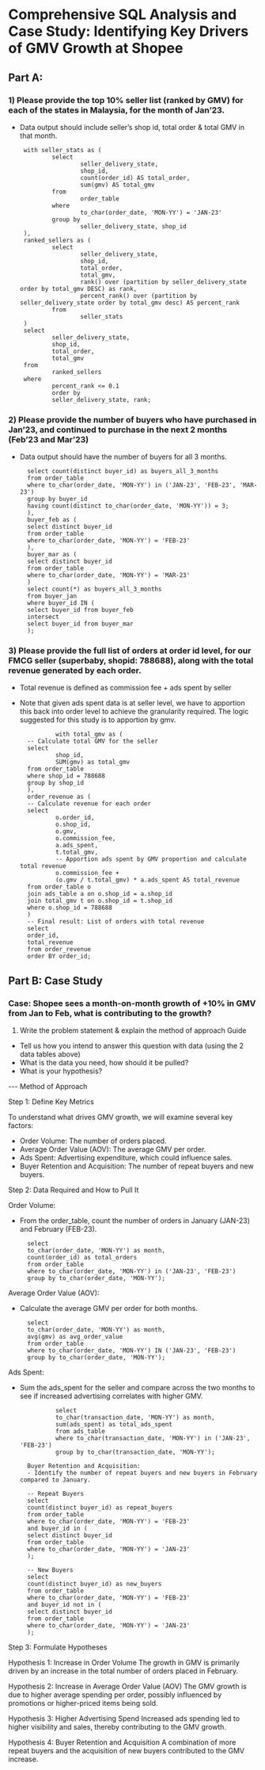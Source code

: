 # Comprehensive SQL Analysis and Case Study: Identifying Key Drivers of GMV Growth at Shopee

## Part A:

### 1) Please provide the top 10% seller list (ranked by GMV) for each of the states in Malaysia, for the month of Jan’23.
-  Data output should include seller’s shop id, total order & total GMV in that month.

        with seller_stats as (
                select 
                        seller_delivery_state,
                        shop_id,
                        count(order_id) AS total_order,
                        sum(gmv) AS total_gmv
                from 
                        order_table
                where 
                        to_char(order_date, 'MON-YY') = 'JAN-23'
                group by 
                        seller_delivery_state, shop_id
        ),
        ranked_sellers as (
                select 
                        seller_delivery_state,
                        shop_id,
                        total_order,
                        total_gmv,
                        rank() over (partition by seller_delivery_state order by total_gmv DESC) as rank,
                        percent_rank() over (partition by seller_delivery_state order by total_gmv desc) AS percent_rank
                from 
                        seller_stats
        )
        select 
                seller_delivery_state,
                shop_id,
                total_order,
                total_gmv
        from 
                ranked_sellers
        where 
                percent_rank <= 0.1
                order by
                seller_delivery_state, rank;


### 2) Please provide the number of buyers who have purchased in Jan’23, and continued to purchase in the next 2 months (Feb’23 and Mar’23)
- Data output should have the number of buyers for all 3 months.

        select count(distinct buyer_id) as buyers_all_3_months
        from order_table
        where to_char(order_date, 'MON-YY') in ('JAN-23', 'FEB-23', 'MAR-23')
        group by buyer_id
        having count(distinct to_char(order_date, 'MON-YY')) = 3;
        ),
        buyer_feb as (
        select distinct buyer_id
        from order_table
        where to_char(order_date, 'MON-YY') = 'FEB-23'
        ),
        buyer_mar as (
        select distinct buyer_id
        from order_table
        where to_char(order_date, 'MON-YY') = 'MAR-23'
        )
        select count(*) as buyers_all_3_months
        from buyer_jan
        where buyer_id IN (
        select buyer_id from buyer_feb
        intersect
        select buyer_id from buyer_mar
        );


### 3) Please provide the full list of orders at order id level, for our FMCG seller (superbaby, shopid: 788688), along with the total revenue generated by each order.
- Total revenue is defined as commission fee + ads spent by seller
- Note that given ads spent data is at seller level, we have to apportion this back into order level to achieve the granularity required. The logic suggested for this study is to apportion by gmv.

                with total_gmv as (
        -- Calculate total GMV for the seller
        select 
                shop_id, 
                SUM(gmv) as total_gmv
        from order_table
        where shop_id = 788688
        group by shop_id
        ),
        order_revenue as (
        -- Calculate revenue for each order
        select 
                o.order_id,
                o.shop_id,
                o.gmv,
                o.commission_fee,
                a.ads_spent,
                t.total_gmv,
                -- Apportion ads spent by GMV proportion and calculate total revenue
                o.commission_fee + 
                (o.gmv / t.total_gmv) * a.ads_spent AS total_revenue
        from order_table o
        join ads_table a on o.shop_id = a.shop_id
        join total_gmv t on o.shop_id = t.shop_id
        where o.shop_id = 788688
        )
        -- Final result: List of orders with total revenue
        select 
        order_id, 
        total_revenue
        from order_revenue
        order BY order_id;

## Part B: Case Study
### Case: Shopee sees a month-on-month growth of +10% in GMV from Jan to Feb, what is contributing to the growth?

1. Write the problem statement & explain the method of approach
Guide
- Tell us how you intend to answer this question with data (using the 2 data tables above)
- What is the data you need, how should it be pulled?
- What is your hypothesis?


--- Method of Approach

Step 1: Define Key Metrics

To understand what drives GMV growth, we will examine several key factors:

- Order Volume: The number of orders placed.
- Average Order Value (AOV): The average GMV per order.
- Ads Spent: Advertising expenditure, which could influence sales.
- Buyer Retention and Acquisition: The number of repeat buyers and new buyers.

Step 2: Data Required and How to Pull It

Order Volume:

- From the order_table, count the number of orders in January (JAN-23) and February (FEB-23).

        select 
        to_char(order_date, 'MON-YY') as month, 
        count(order_id) as total_orders
        from order_table
        where to_char(order_date, 'MON-YY') in ('JAN-23', 'FEB-23')
        group by to_char(order_date, 'MON-YY');

Average Order Value (AOV):

- Calculate the average GMV per order for both months.

        select 
        to_char(order_date, 'MON-YY') as month, 
        avg(gmv) as avg_order_value
        from order_table
        where to_char(order_date, 'MON-YY') IN ('JAN-23', 'FEB-23')
        group by to_char(order_date, 'MON-YY');


Ads Spent:
- Sum the ads_spent for the seller and compare across the two months to see if increased advertising correlates with higher GMV.

                select 
                to_char(transaction_date, 'MON-YY') as month, 
                sum(ads_spent) as total_ads_spent
                from ads_table
                where to_char(transaction_date, 'MON-YY') in ('JAN-23', 'FEB-23')
                group by to_char(transaction_date, 'MON-YY');

        Buyer Retention and Acquisition:
        - Identify the number of repeat buyers and new buyers in February compared to January.

        -- Repeat Buyers
        select 
        count(distinct buyer_id) as repeat_buyers
        from order_table
        where to_char(order_date, 'MON-YY') = 'FEB-23'
        and buyer_id in (
        select distinct buyer_id
        from order_table
        where to_char(order_date, 'MON-YY') = 'JAN-23'
        );

        -- New Buyers
        select 
        count(distinct buyer_id) as new_buyers
        from order_table
        where to_char(order_date, 'MON-YY') = 'FEB-23'
        and buyer_id not in (
        select distinct buyer_id
        from order_table
        where to_char(order_date, 'MON-YY') = 'JAN-23'
        );

Step 3: Formulate Hypotheses

Hypothesis 1: 
Increase in Order Volume
The growth in GMV is primarily driven by an increase in the total number of orders placed in February.

Hypothesis 2: 
Increase in Average Order Value (AOV)
The GMV growth is due to higher average spending per order, possibly influenced by promotions or higher-priced items being sold.

Hypothesis 3: 
Higher Advertising Spend
Increased ads spending led to higher visibility and sales, thereby contributing to the GMV growth.

Hypothesis 4: 
Buyer Retention and Acquisition
A combination of more repeat buyers and the acquisition of new buyers contributed to the GMV increase.
